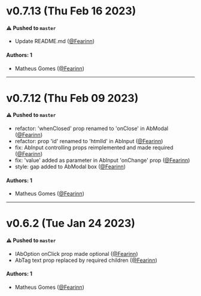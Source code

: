 # v0.7.13 (Thu Feb 16 2023)

#### ⚠️ Pushed to `master`

- Update README.md ([@Fearinn](https://github.com/Fearinn))

#### Authors: 1

- Matheus Gomes ([@Fearinn](https://github.com/Fearinn))

---

# v0.7.12 (Thu Feb 09 2023)

#### ⚠️ Pushed to `master`

- refactor: 'whenClosed' prop renamed to 'onClose' in AbModal ([@Fearinn](https://github.com/Fearinn))
- refactor: prop 'id' renamed to 'htmlId' in AbInput ([@Fearinn](https://github.com/Fearinn))
- fix: AbInput controlling props reimplemented and made required ([@Fearinn](https://github.com/Fearinn))
- fix: 'value' added as parameter in AbInput 'onChange' prop ([@Fearinn](https://github.com/Fearinn))
- style: gap added to AbModal box ([@Fearinn](https://github.com/Fearinn))

#### Authors: 1

- Matheus Gomes ([@Fearinn](https://github.com/Fearinn))

---

# v0.6.2 (Tue Jan 24 2023)

#### ⚠️ Pushed to `master`

- IAbOption onClick prop made optional ([@Fearinn](https://github.com/Fearinn))
- AbTag text prop replaced by required children ([@Fearinn](https://github.com/Fearinn))

#### Authors: 1

- Matheus Gomes ([@Fearinn](https://github.com/Fearinn))
